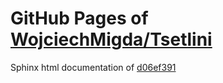 GitHub Pages of [WojciechMigda/Tsetlini](https://github.com/WojciechMigda/Tsetlini.git)
===
Sphinx html documentation of [d06ef391](https://github.com/WojciechMigda/Tsetlini/tree/d06ef39147f3cf6e847b53d81f81e7dc80180d17)
